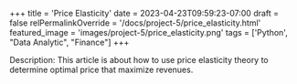 +++
title = 'Price Elasticity'
date = 2023-04-23T09:59:23-07:00
draft = false
relPermalinkOverride = '/docs/project-5/price_elasticity.html'
featured_image = 'images/project-5/price_elasticity.png'
tags = ['Python', "Data Analytic", "Finance"]
+++

Description: This article is about how to use price elasticity theory to determine optimal price that maximize revenues.
